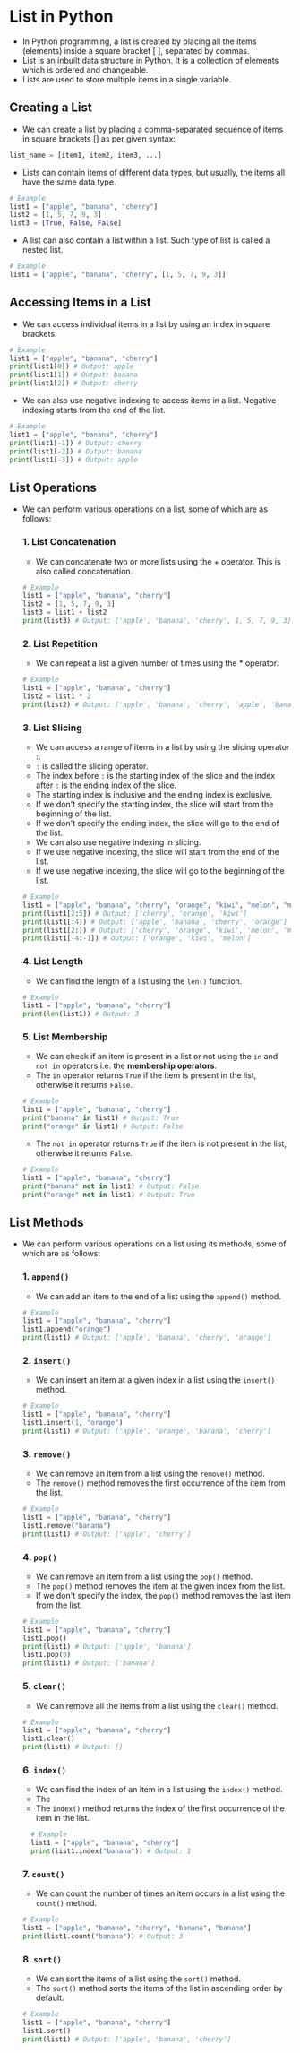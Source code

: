 # List in Python

* In Python programming, a list is created by placing all the items (elements) inside a square bracket [ ], separated by commas.
* List is an inbuilt data structure in Python. It is a collection of elements which is ordered and changeable.
* Lists are used to store multiple items in a single variable.

## Creating a List

* We can create a list by placing a comma-separated sequence of items in square brackets [] as per given syntax:

```python
list_name = [item1, item2, item3, ...]
```

* Lists can contain items of different data types, but usually, the items all have the same data type.

```python
# Example
list1 = ["apple", "banana", "cherry"]
list2 = [1, 5, 7, 9, 3]
list3 = [True, False, False]
```

* A list can also contain a list within a list. Such type of list is called a nested list.

```python
# Example
list1 = ["apple", "banana", "cherry", [1, 5, 7, 9, 3]]
```

## Accessing Items in a List

* We can access individual items in a list by using an index in square brackets.

```python
# Example
list1 = ["apple", "banana", "cherry"]
print(list1[0]) # Output: apple
print(list1[1]) # Output: banana
print(list1[2]) # Output: cherry
```
* We can also use negative indexing to access items in a list. Negative indexing starts from the end of the list.

```python
# Example
list1 = ["apple", "banana", "cherry"]
print(list1[-1]) # Output: cherry
print(list1[-2]) # Output: banana
print(list1[-3]) # Output: apple
```

## List Operations

* We can perform various operations on a list, some of which are as follows:
  
  ### 1. List Concatenation

    * We can concatenate two or more lists using the + operator. This is also called concatenation.
    
    ```python
    # Example
    list1 = ["apple", "banana", "cherry"]
    list2 = [1, 5, 7, 9, 3]
    list3 = list1 + list2
    print(list3) # Output: ['apple', 'banana', 'cherry', 1, 5, 7, 9, 3]
    ```

    ### 2. List Repetition

    * We can repeat a list a given number of times using the * operator.
    
    ```python
    # Example
    list1 = ["apple", "banana", "cherry"]
    list2 = list1 * 2
    print(list2) # Output: ['apple', 'banana', 'cherry', 'apple', 'banana', 'cherry']
    ```

    ### 3. List Slicing

    * We can access a range of items in a list by using the slicing operator :.
    * `:` is called the slicing operator.
    * The index before `:` is the starting index of the slice and the index after `:` is the ending index of the slice.
    * The starting index is inclusive and the ending index is exclusive.
    * If we don't specify the starting index, the slice will start from the beginning of the list.
    * If we don't specify the ending index, the slice will go to the end of the list.
    * We can also use negative indexing in slicing.
    * If we use negative indexing, the slice will start from the end of the list.
    * If we use negative indexing, the slice will go to the beginning of the list.
  
    
    ```python
    # Example
    list1 = ["apple", "banana", "cherry", "orange", "kiwi", "melon", "mango"]
    print(list1[2:5]) # Output: ['cherry', 'orange', 'kiwi']
    print(list1[:4]) # Output: ['apple', 'banana', 'cherry', 'orange']
    print(list1[2:]) # Output: ['cherry', 'orange', 'kiwi', 'melon', 'mango']
    print(list1[-4:-1]) # Output: ['orange', 'kiwi', 'melon']
    ```

    ### 4. List Length

    * We can find the length of a list using the `len()` function.
    
    ```python
    # Example
    list1 = ["apple", "banana", "cherry"]
    print(len(list1)) # Output: 3
    ```

    ### 5. List Membership

    * We can check if an item is present in a list or not using the `in` and `not in` operators i.e. the **membership operators**.
    * The `in` operator returns `True` if the item is present in the list, otherwise it returns `False`.
    
    ```python
    # Example
    list1 = ["apple", "banana", "cherry"]
    print("banana" in list1) # Output: True
    print("orange" in list1) # Output: False
    ```

    * The `not in` operator returns `True` if the item is not present in the list, otherwise it returns `False`.
    
    ```python
    # Example
    list1 = ["apple", "banana", "cherry"]
    print("banana" not in list1) # Output: False
    print("orange" not in list1) # Output: True
    ```

## List Methods

* We can perform various operations on a list using its methods, some of which are as follows:

  ### 1. `append()`

  * We can add an item to the end of a list using the `append()` method.
  
  ```python
  # Example
  list1 = ["apple", "banana", "cherry"]
  list1.append("orange")
  print(list1) # Output: ['apple', 'banana', 'cherry', 'orange']
  ```

  ### 2. `insert()`

  * We can insert an item at a given index in a list using the `insert()` method.
  
  ```python
  # Example
  list1 = ["apple", "banana", "cherry"]
  list1.insert(1, "orange")
  print(list1) # Output: ['apple', 'orange', 'banana', 'cherry']
  ```

  ### 3. `remove()`

  * We can remove an item from a list using the `remove()` method.
  * The `remove()` method removes the first occurrence of the item from the list.
  
  ```python
  # Example
  list1 = ["apple", "banana", "cherry"]
  list1.remove("banana")
  print(list1) # Output: ['apple', 'cherry']
  ```

  ### 4. `pop()`

  * We can remove an item from a list using the `pop()` method.
  * The `pop()` method removes the item at the given index from the list.
  * If we don't specify the index, the `pop()` method removes the last item from the list.
  
  ```python
  # Example
  list1 = ["apple", "banana", "cherry"]
  list1.pop()
  print(list1) # Output: ['apple', 'banana']
  list1.pop(0)
  print(list1) # Output: ['banana']
  ```

  ### 5. `clear()`

  * We can remove all the items from a list using the `clear()` method.
  
  ```python
  # Example
  list1 = ["apple", "banana", "cherry"]
  list1.clear()
  print(list1) # Output: []
  ```

  ### 6. `index()`

  * We can find the index of an item in a list using the `index()` method.
  * The
  * The `index()` method returns the index of the first occurrence of the item in the list.
  
  ```python
    # Example
    list1 = ["apple", "banana", "cherry"]
    print(list1.index("banana")) # Output: 1
    ```

    ### 7. `count()`

    * We can count the number of times an item occurs in a list using the `count()` method.
    
    ```python
    # Example
    list1 = ["apple", "banana", "cherry", "banana", "banana"]
    print(list1.count("banana")) # Output: 3
    ```

    ### 8. `sort()`

    * We can sort the items of a list using the `sort()` method.
    * The `sort()` method sorts the items of the list in ascending order by default.
    
    ```python
    # Example
    list1 = ["apple", "banana", "cherry"]
    list1.sort()
    print(list1) # Output: ['apple', 'banana', 'cherry']
    ```

    



